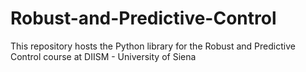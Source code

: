 # Robust-and-Predictive-Control
This repository hosts the Python library for the Robust and Predictive Control course at DIISM - University of Siena
